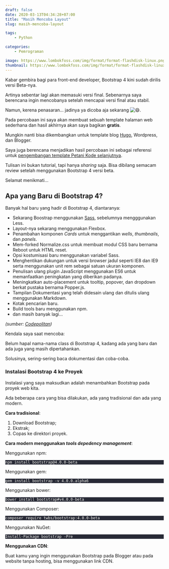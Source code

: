 ```yaml
---
draft: false
date: 2020-03-13T04:34:28+07:00
title: "Masih Mencoba Layout"
slug: masih-mencoba-layout

tags:
    - Python

categories:
    - Pemrograman

image: https://www.lombokfoss.com/img/format/format-flashdisk-linux.png
thumbnail: https://www.lombokfoss.com/img/format/format-flashdisk-linux.png
---
```

Kabar gembira bagi para front-end developer, Bootstrap 4 kini sudah
dirilis versi Beta-nya.

Artinya sebentar lagi akan memasuki versi final.
Sebenarnya saya berencana ingin mencobanya setelah mencapai versi final
atau stabil.

Namun, kerena penasaran… jadinya ya dicoba aja sekarang <img draggable="false" class="emoji" alt="😄" src="/img/icon/twemoji/1f604.svg">.</p>

<p>Pada percobaan ini saya akan membuat sebuah template halaman
web sederhana dan hasil akhirnya akan saya bagikan 
<strong>gratis</strong>.</p>

Mungkin nanti bisa dikembangkan untuk template blog
<a href="/topik/hugo/">Hugo</a>, Wordpress, dan Blogger.

Saya juga berencana menjadikan hasil percobaan ini sebagai
referensi untuk <a href="/petanikode-bootstrap4/">pengembangan template Petani Kode selanjutnya</a>.</p>

Tulisan ini bukan tutorial, tapi hanya <em>sharing</em> saja. Bisa dibilang semacam review setelah menggunakan Bootstrap 4
versi beta.

Selamat menikmati…

<h2 id="apa-yang-baru-di-bootstrap-4">Apa yang Baru di Bootstrap 4?</h2>

Banyak hal baru yang hadir di Bootstrap 4, diantaranya:
<ul><li>Sekarang Boostrap menggunakan <a href="/topik/sass">Sass</a>, sebelumnya mengggunakan Less.</li>
<li>Layout-nya sekarang menggunakan Flexbox.</li>
<li>Penambahan komponen <em>Cards</em> untuk menggantikan <em>wells</em>, 
<em>thumbnails</em>, dan <em>panels</em>.</li>
<li>Mem-forked Normalize.css untuk membuat modul CSS baru bernama Reboot 
untuk HTML reset.</li>
<li>Opsi kostumisasi baru menggunakan variabel Sass.</li>
<li>Menghentikan dukungan untuk versi browser jadul seperti IE8 dan IE9 
serta menggunakan unit rem sebagai satuan ukuran komponen.</li>
<li>Penulisan ulang plugin JavaScript menggunakan ES6 untuk memanfaatkan 
peningkatan yang diberikan padanya.</li>
<li>Meningkatkan auto-placement untuk tooltip, popover, dan dropdown berkat pustaka bernama Popper.js.</li><li>Tampilan Dokumentasi yang telah didesain ulang dan ditulis ulang menggunakan Markdown.</li><li>Kotak pencarian baru.</li><li>Build tools baru menggunakan npm.</li><li>dan masih banyak lagi…</li></ul><p><em>(sumber: <a href="https://www.codepolitan.com/bootstrap-4-beta-resmi-dirilis-598e9df6678ce" target="_blank">Codepolitan</a>)</em></p><p>Kendala saya saat mencoba:</p><p>Belum hapal nama-nama class di Bootstrap 4, kadang ada yang baru dan ada juga yang masih
dipertahankan.</p>

Solusinya, sering-sering baca dokumentasi dan coba-coba.
<h3>Instalasi Bootstrap 4 ke Proyek</h3>
Instalasi yang saya maksudkan adalah menambahkan Bootstrap pada proyek web kita.</p><p>Ada beberapa cara yang bisa dilakukan, ada yang tradisional dan ada yang modern.</p><p><strong>Cara tradisional</strong>:</p><ol><li>Download Bootstrap;</li><li>Ekstrak;</li><li>Copas ke direktori proyek.</li></ol><p><strong>Cara modern menggunakan <em>tools depedency management</em></strong>:</p><p>Menggunakan npm:</p><div class="highlight"><pre style="color:#f8f8f2;background-color:#282a36;-moz-tab-size:4;-o-tab-size:4;tab-size:4"><code class="language-bash" data-lang="bash">npm install bootstrap@4.0.0-beta
</code></pre></div><p>Menggunakan gem:</p><div class="highlight"><pre style="color:#f8f8f2;background-color:#282a36;-moz-tab-size:4;-o-tab-size:4;tab-size:4"><code class="language-bash" data-lang="bash">gem install bootstrap -v 4.0.0.alpha6
</code></pre></div><p>Menggunakan bower:</p><div class="highlight"><pre style="color:#f8f8f2;background-color:#282a36;-moz-tab-size:4;-o-tab-size:4;tab-size:4"><code class="language-bash" data-lang="bash">bower install bootstrap#v4.0.0-beta
</code></pre></div><p>Menggunakan Composer:</p><div class="highlight"><pre style="color:#f8f8f2;background-color:#282a36;-moz-tab-size:4;-o-tab-size:4;tab-size:4"><code class="language-bash" data-lang="bash">composer require twbs/bootstrap:4.0.0-beta
</code></pre></div><p>Menggunakan NuGet:</p><div class="highlight"><pre style="color:#f8f8f2;background-color:#282a36;-moz-tab-size:4;-o-tab-size:4;tab-size:4"><code class="language-bash" data-lang="bash">Install-Package bootstrap -Pre
</code></pre></div><p><strong>Menggunakan CDN</strong>:</p><p>Buat kamu yang ingin menggunakan Bootstrap pada Blogger atau pada website
tanpa hosting, bisa menggunakan link CDN.</p>